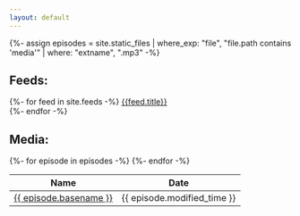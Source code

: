 ```yaml
---
layout: default
---
```

{%- assign episodes = site.static_files | where_exp: "file", "file.path contains 'media'" | where: "extname", ".mp3" -%}

<h2>Feeds:</h2>
{%- for feed in site.feeds -%}
<a href = '{{ feed.url | absolute_url }}'>{{feed.title}}</a><br/>
{%- endfor -%}

<h2>Media:</h2>


<table>
  <thead>
    <tr>
      <th>Name</th><th>Date</th>
    </tr>
  </thead>
  <tbody>
      {%- for episode in episodes -%}
    <tr>
      <td><a href="{{episode.path | absolute_url}}">{{ episode.basename }}</a></td>
      <td>{{ episode.modified_time }}</td>
    </tr>
      {%- endfor -%}
  </tbody>  
</table>
